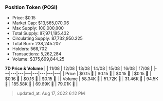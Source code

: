 
  ### Position Token (POSI)
  - Price: $0.15
  - Market Cap: $13,565,070.06
  - Max Supply: 100,000,000
  - Total Supply: 87,971,195.432
  - Circulating Supply: 87,732,950.225
  - Total Burn: 238,245.207
  - Holders: 566,702
  - Transactions: 5,262,284
  - Volume: $375,699,844.25

  **7D Price & Volume**
  | | 11&#x2F;08 | 12&#x2F;08 | 13&#x2F;08 | 14&#x2F;08 | 15&#x2F;08 | 16&#x2F;08 | 17&#x2F;08 |
  |---|---|---|---|---|---|---|---|
  | Price | $0.15 🔻 | $0.15 🔻 | $0.15 🚀 | $0.15 🔻 | $0.16 🚀 | $0.16 🚀 | $0.15 🔻 |
  | Volume | 58.34K 🔻 | 51.72K 🔻 | 31.46K 🔻 | 94.5K 🚀 | 185.58K 🚀 | 69.69K 🔻 | 79.01K 🚀 |

  > updated_at: Aug 17, 2022 6:12 PM
